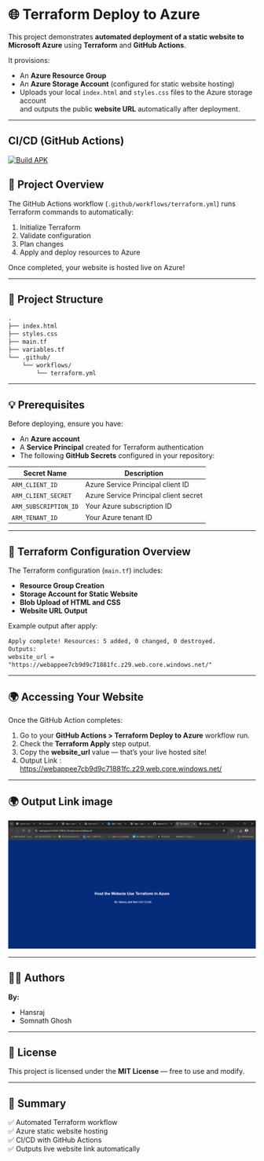 # 🌐 Terraform Deploy to Azure

This project demonstrates **automated deployment of a static website to Microsoft Azure** using **Terraform** and **GitHub Actions**.

It provisions:
- An **Azure Resource Group**
- An **Azure Storage Account** (configured for static website hosting)
- Uploads your local `index.html` and `styles.css` files to the Azure storage account  
and outputs the public **website URL** automatically after deployment.

---

## CI/CD (GitHub Actions)

[![Build APK](https://github.com/HansrajS1/terraform-mini-project/actions/workflows/deploy.yml/badge.svg)](https://github.com/HansrajS1/terraform-mini-project/actions/workflows/deploy.yml)


## 🚀 Project Overview

The GitHub Actions workflow (`.github/workflows/terraform.yml`) runs Terraform commands to automatically:
1. Initialize Terraform  
2. Validate configuration  
3. Plan changes  
4. Apply and deploy resources to Azure  

Once completed, your website is hosted live on Azure!

---

## 🧩 Project Structure

```
.
├── index.html
├── styles.css
├── main.tf
├── variables.tf
└── .github/
    └── workflows/
        └── terraform.yml
```

---

## 💡 Prerequisites

Before deploying, ensure you have:
- An **Azure account**
- A **Service Principal** created for Terraform authentication  
- The following **GitHub Secrets** configured in your repository:

| Secret Name | Description |
|--------------|-------------|
| `ARM_CLIENT_ID` | Azure Service Principal client ID |
| `ARM_CLIENT_SECRET` | Azure Service Principal client secret |
| `ARM_SUBSCRIPTION_ID` | Your Azure subscription ID |
| `ARM_TENANT_ID` | Your Azure tenant ID |

---


## 🧱 Terraform Configuration Overview

The Terraform configuration (`main.tf`) includes:

- **Resource Group Creation**
- **Storage Account for Static Website**
- **Blob Upload of HTML and CSS**
- **Website URL Output**

Example output after apply:
```
Apply complete! Resources: 5 added, 0 changed, 0 destroyed.
Outputs:
website_url = "https://webappee7cb9d9c71881fc.z29.web.core.windows.net/"
```
---

## 🌍 Accessing Your Website

Once the GitHub Action completes:
1. Go to your **GitHub Actions > Terraform Deploy to Azure** workflow run.
2. Check the **Terraform Apply** step output.
3. Copy the **website_url** value — that’s your live hosted site! 
4. Output Link : https://webappee7cb9d9c71881fc.z29.web.core.windows.net/

---
## 🌍 Output Link image 

![](image.png)

---
## 👨‍💻 Authors

**By:**  
- Hansraj  
- Somnath Ghosh  

---

## 📄 License

This project is licensed under the **MIT License** — free to use and modify.

---

## 🧠 Summary

✅ Automated Terraform workflow  
✅ Azure static website hosting  
✅ CI/CD with GitHub Actions  
✅ Outputs live website link automatically  

